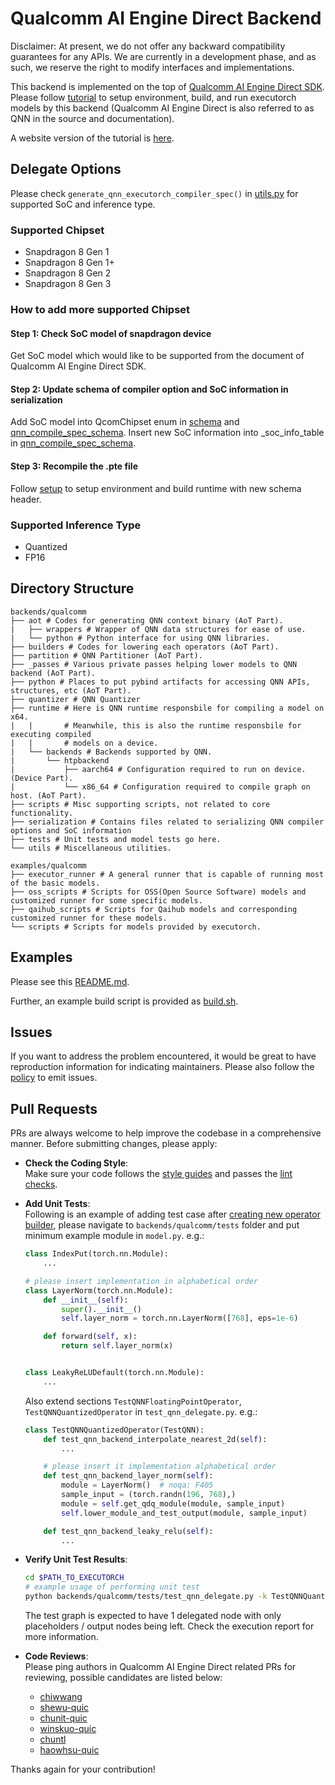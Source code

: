 # Qualcomm AI Engine Direct Backend

Disclaimer: At present, we do not offer any backward compatibility guarantees
for any APIs. We are currently in a development phase, and as such,
we reserve the right to modify interfaces and implementations.

This backend is implemented on the top of
[Qualcomm AI Engine Direct SDK](https://developer.qualcomm.com/software/qualcomm-ai-engine-direct-sdk).
Please follow [tutorial](../../docs/source/build-run-qualcomm-ai-engine-direct-backend.md) to setup environment, build, and run executorch models by this backend (Qualcomm AI Engine Direct is also referred to as QNN in the source and documentation).

A website version of the tutorial is [here](https://pytorch.org/executorch/stable/build-run-qualcomm-ai-engine-direct-backend.html).

## Delegate Options

Please check `generate_qnn_executorch_compiler_spec()` in
[utils.py](./utils/utils.py) for supported SoC and inference type.

### Supported Chipset
- Snapdragon 8 Gen 1
- Snapdragon 8 Gen 1+
- Snapdragon 8 Gen 2
- Snapdragon 8 Gen 3

### How to add more supported Chipset

#### Step 1: Check SoC model of snapdragon device
Get SoC model which would like to be supported from the document of Qualcomm AI Engine Direct SDK.

#### Step 2: Update schema of compiler option and SoC information in serialization
Add SoC model into QcomChipset enum in [schema](./serialization/schema.fbs) and [qnn_compile_spec_schema](./serialization/qnn_compile_spec_schema.py).
Insert new SoC information into _soc_info_table in [qnn_compile_spec_schema](./serialization/qnn_compile_spec_schema.py).

#### Step 3: Recompile the .pte file
Follow [setup](../../docs/source/build-run-qualcomm-ai-engine-direct-backend.md) to setup environment and build runtime with new schema header.

### Supported Inference Type
- Quantized
- FP16

## Directory Structure

```
backends/qualcomm
├── aot # Codes for generating QNN context binary (AoT Part).
|   ├── wrappers # Wrapper of QNN data structures for ease of use.
|   └── python # Python interface for using QNN libraries.
├── builders # Codes for lowering each operators (AoT Part).
├── partition # QNN Partitioner (AoT Part).
├── _passes # Various private passes helping lower models to QNN backend (AoT Part).
├── python # Places to put pybind artifacts for accessing QNN APIs, structures, etc (AoT Part).
├── quantizer # QNN Quantizer
├── runtime # Here is QNN runtime responsbile for compiling a model on x64.
|   |       # Meanwhile, this is also the runtime responsbile for executing compiled
|   |       # models on a device.
|   └── backends # Backends supported by QNN.
|       └── htpbackend
|           ├── aarch64 # Configuration required to run on device. (Device Part).
|           └── x86_64 # Configuration required to compile graph on host. (AoT Part).
├── scripts # Misc supporting scripts, not related to core functionality.
├── serialization # Contains files related to serializing QNN compiler options and SoC information
├── tests # Unit tests and model tests go here.
└── utils # Miscellaneous utilities.

examples/qualcomm
├── executor_runner # A general runner that is capable of running most of the basic models.
├── oss_scripts # Scripts for OSS(Open Source Software) models and customized runner for some specific models.
├── qaihub_scripts # Scripts for Qaihub models and corresponding customized runner for these models.
└── scripts # Scripts for models provided by executorch.
```

## Examples

Please see this [README.md](../../examples/qualcomm/README.md).

Further, an example build script is provided as [build.sh](scripts/build.sh).

## Issues
If you want to address the problem encountered, it would be great to have reproduction information for indicating maintainers. Please also follow the [policy](../../CONTRIBUTING.md#issues) to emit issues.

## Pull Requests
PRs are always welcome to help improve the codebase in a comprehensive manner. Before submitting changes, please apply:

- **Check the Coding Style**:<br/>
    Make sure your code follows the [style guides](../../CONTRIBUTING.md#coding-style) and passes the [lint checks](../../CONTRIBUTING.md#lintrunner).

- **Add Unit Tests**:<br/>
    Following is an example of adding test case after [creating new operator builder](builders/README.md), please navigate to `backends/qualcomm/tests` folder and put minimum example module in `model.py`. e.g.:
    ```python
    class IndexPut(torch.nn.Module):
        ...

    # please insert implementation in alphabetical order
    class LayerNorm(torch.nn.Module):
        def __init__(self):
            super().__init__()
            self.layer_norm = torch.nn.LayerNorm([768], eps=1e-6)

        def forward(self, x):
            return self.layer_norm(x)


    class LeakyReLUDefault(torch.nn.Module):
        ...
    ```
    Also extend sections `TestQNNFloatingPointOperator`, `TestQNNQuantizedOperator` in `test_qnn_delegate.py`. e.g.:
    ```python
    class TestQNNQuantizedOperator(TestQNN):
        def test_qnn_backend_interpolate_nearest_2d(self):
            ...

        # please insert it implementation alphabetical order
        def test_qnn_backend_layer_norm(self):
            module = LayerNorm()  # noqa: F405
            sample_input = (torch.randn(196, 768),)
            module = self.get_qdq_module(module, sample_input)
            self.lower_module_and_test_output(module, sample_input)

        def test_qnn_backend_leaky_relu(self):
            ...
    ```

- **Verify Unit Test Results**:<br/>
    ```bash
    cd $PATH_TO_EXECUTORCH
    # example usage of performing unit test
    python backends/qualcomm/tests/test_qnn_delegate.py -k TestQNNQuantizedOperator.test_qnn_backend_layer_norm -s $DEVICE_SERIAL -m SM8650 -b build-android/ -a $PATH_TO_TEST_ARTIFACTS
    ```
    The test graph is expected to have 1 delegated node with only placeholders / output nodes being left. Check the execution report for more information.

- **Code Reviews**:<br/>
    Please ping authors in Qualcomm AI Engine Direct related PRs for reviewing, possible candidates are listed below:
    - [chiwwang](https://github.com/chiwwang)
    - [shewu-quic](https://github.com/shewu-quic)
    - [chunit-quic](https://github.com/chunit-quic)
    - [winskuo-quic](https://github.com/winskuo-quic)
    - [chuntl](https://github.com/chuntl)
    - [haowhsu-quic](https://github.com/haowhsu-quic)

Thanks again for your contribution!
